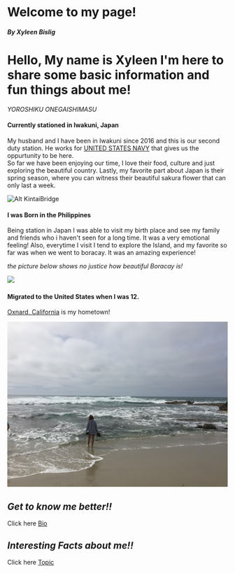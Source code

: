 # Welcome to my page!

#### *By Xyleen Bislig*

# Hello, My name is Xyleen I'm here to share some basic information and fun things about me! 

*YOROSHIKU ONEGAISHIMASU*



#### Currently stationed in Iwakuni, Japan

My husband and I have been in Iwakuni since 2016 and this is our second duty station.
He works for [UNITED STATES NAVY](https://www.navy.mil) that gives us the oppurtunity to be here.  
So far we have been enjoying our time, I love their food, culture and just exploring the beautiful country. 
Lastly, my favorite part about Japan is their spring season, where you can witness their beautiful sakura flower that can only last a week. 



![Alt KintaiBridge](fullsizeoutput_1163.jpeg)

#### I was Born in the Philippines

Being station in Japan I was able to visit my birth place and see my family and friends who i haven't seen for a long time.
It was a very emotional feeling! 
Also, everytime I visit I tend to explore the Island, and my favorite so far was when we went to boracay. 
It was an amazing experience!

*the picture below shows no justice how beautiful Boracay is!*


![](GOPR0649.JPG)

#### Migrated to the United States when I was 12. 

[Oxnard, California](https://visitoxnard.com) is my hometown! 

![](IMG_5443.JPG)

## *Get to know me better!!*

Click here [Bio](xhaixhai.github.io/bio)

## *Interesting Facts about me!!*

Click here [Topic](xhaixhai.github.io/topic)
